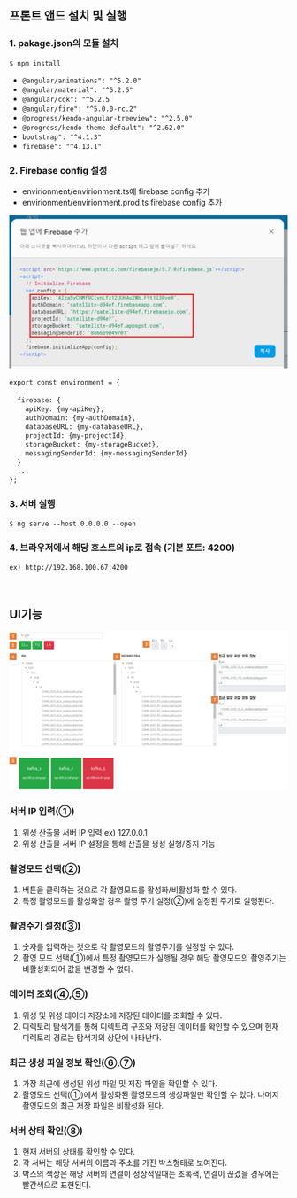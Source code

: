 ## 프론트 앤드 설치 및 실행
### 1. pakage.json의 모듈 설치

    $ npm install
- `@angular/animations": "^5.2.0"`
- `@angular/material": "^5.2.5"`
- `@angular/cdk": "^5.2.5`
- `@angular/fire": "^5.0.0-rc.2"`
- `@progress/kendo-angular-treeview": "^2.5.0"`
- `@progress/kendo-theme-default": "^2.62.0"`
- `bootstrap": "^4.1.3"`
- `firebase": "^4.13.1"`

### 2. Firebase config 설정
- envirionment/envirionment.ts에 firebase config 추가
- envirionment/envirionment.prod.ts firebase config 추가  

![Firebase config](../img/Satellite-Output-Process-Firebase.png)  
```
export const environment = {
  ...
  firebase: {
    apiKey: {my-apiKey},
    authDomain: {my-authDomain},
    databaseURL: {my-databaseURL},
    projectId: {my-projectId},
    storageBucket: {my-storageBucket},
    messagingSenderId: {my-messagingSenderId}
  }
  ...
};
```

### 3. 서버 실행

    $ ng serve --host 0.0.0.0 --open

### 4. 브라우저에서 해당 호스트의 ip로 접속 (기본 포트: 4200)  
    ex) http://192.168.100.67:4200

&nbsp;  

## UI기능

![Satellite-Output-Process-TesterUI 구조](../img/Satellite-Output-Process-Tester_FrontEndUI.png)

### 서버 IP 입력(①)
  1. 위성 산출물 서버 IP 입력 ex) 127.0.0.1
  2. 위성 산출물 서버 IP 설정을 통해 산출물 생성 실행/중지 가능

### 촬영모드 선택(②)
  1. 버튼을 클릭하는 것으로 각 촬영모드를 활성화/비활성화 할 수 있다.
  2. 특정 촬영모드를 활성화할 경우 촬영 주기 설정(②)에 설정된 주기로 실행된다.

### 촬영주기 설정(③)
  1. 숫자를 입력하는 것으로 각 촬영모드의 촬영주기를 설정할 수 있다.
  2. 촬영 모드 선택(①)에서 특정 촬영모드가 실행될 경우 해당 촬영모드의 촬영주기는 비활성화되어 값을 변경할 수 없다.

### 데이터 조회(④,⑤)
  1. 위성 및 위성 데이터 저장소에 저장된 데이터를 조회할 수 있다.
  2. 디렉토리 탐색기를 통해 디렉토리 구조와 저장된 데이터를 확인할 수 있으며 현재 디렉토리 경로는 탐색기의 상단에 나타난다.

### 최근 생성 파일 정보 확인(⑥,⑦)
  1. 가장 최근에 생성된 위성 파일 및 저장 파일을 확인할 수 있다.
  2. 촬영모드 선택(①)에서 활성화된 촬영모드의 생성파일만 확인할 수 있다. 나머지 촬영모드의 최근 저장 파일은 비활성화 된다.

### 서버 상태 확인(⑧)
  1. 현재 서버의 상태를 확인할 수 있다.
  2. 각 서버는 해당 서버의 이름과 주소를 가진 박스형태로 보여진다.
  3. 박스의 색상은 해당 서버의 연결이 정상적일때는 초록색, 연결이 끊겼을 경우에는 빨간색으로 표현된다.
